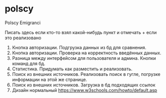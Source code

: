 # polscy
Polscy Emigranci

Писать здесь если кто-то взял какой-нибудь пункт и отмечать + если это реализовано

1. Кнопка авторизации. Подгрузка данных из бд для сравнения.
2. Кнопка авторизации. Проверка на корректность введённых данных.
3. Разница между интерфейсом для пользователя и админа. Кнопки команд для бд.
5. Статистика. Придумать как разместить и реализовать.
6. Поиск из внешних источников. Реализовать поиск в гугле, погрузке информации на этой же странице.
7. Поиск из внешних источников. Загрузка в бд подходящих ссылок
8. Дизайн нормальный
https://www.w3schools.com/howto/default.asp
